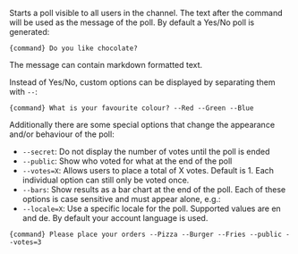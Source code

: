 Starts a poll visible to all users in the channel. The text after the command will be used as the message of the poll.
By default a Yes/No poll is generated:
```
{command} Do you like chocolate?
```
The message can contain markdown formatted text.

Instead of Yes/No, custom options can be displayed by separating them with `--`:
```
{command} What is your favourite colour? --Red --Green --Blue
```
Additionally there are some special options that change the appearance and/or behaviour of the poll:
- `--secret`: Do not display the number of votes until the poll is ended
- `--public`: Show who voted for what at the end of the poll
- `--votes=X`: Allows users to place a total of X votes.  Default is 1.  Each individual option can still only be voted once.
- `--bars`: Show results as a bar chart at the end of the poll.
Each of these options is case sensitive and must appear alone, e.g.:
- `--locale=X`: Use a specific locale for the poll. Supported values are en and de. By default your account language is used.
```
{command} Please place your orders --Pizza --Burger --Fries --public --votes=3
```
